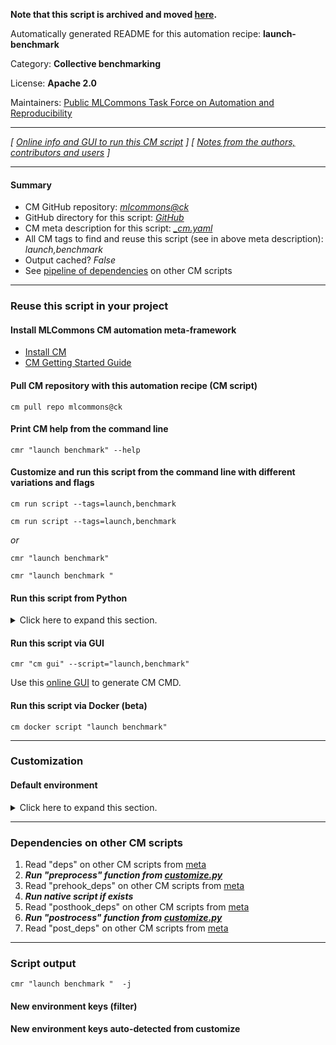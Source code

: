**Note that this script is archived and moved [here](https://github.com/mlcommons/cm4mlops/tree/main/script/launch-benchmark).**



Automatically generated README for this automation recipe: **launch-benchmark**

Category: **Collective benchmarking**

License: **Apache 2.0**

Maintainers: [Public MLCommons Task Force on Automation and Reproducibility](https://github.com/mlcommons/ck/blob/master/docs/taskforce.md)

---
*[ [Online info and GUI to run this CM script](https://access.cknowledge.org/playground/?action=scripts&name=launch-benchmark,5dc7662804bc4cad) ] [ [Notes from the authors, contributors and users](README-extra.md) ]*

---
#### Summary

* CM GitHub repository: *[mlcommons@ck](https://github.com/mlcommons/ck/tree/dev/cm-mlops)*
* GitHub directory for this script: *[GitHub](https://github.com/mlcommons/ck/tree/dev/cm-mlops/script/launch-benchmark)*
* CM meta description for this script: *[_cm.yaml](_cm.yaml)*
* All CM tags to find and reuse this script (see in above meta description): *launch,benchmark*
* Output cached? *False*
* See [pipeline of dependencies](#dependencies-on-other-cm-scripts) on other CM scripts


---
### Reuse this script in your project

#### Install MLCommons CM automation meta-framework

* [Install CM](https://access.cknowledge.org/playground/?action=install)
* [CM Getting Started Guide](https://github.com/mlcommons/ck/blob/master/docs/getting-started.md)

#### Pull CM repository with this automation recipe (CM script)

```cm pull repo mlcommons@ck```

#### Print CM help from the command line

````cmr "launch benchmark" --help````

#### Customize and run this script from the command line with different variations and flags

`cm run script --tags=launch,benchmark`

`cm run script --tags=launch,benchmark `

*or*

`cmr "launch benchmark"`

`cmr "launch benchmark " `


#### Run this script from Python

<details>
<summary>Click here to expand this section.</summary>

```python

import cmind

r = cmind.access({'action':'run'
                  'automation':'script',
                  'tags':'launch,benchmark'
                  'out':'con',
                  ...
                  (other input keys for this script)
                  ...
                 })

if r['return']>0:
    print (r['error'])

```

</details>


#### Run this script via GUI

```cmr "cm gui" --script="launch,benchmark"```

Use this [online GUI](https://cKnowledge.org/cm-gui/?tags=launch,benchmark) to generate CM CMD.

#### Run this script via Docker (beta)

`cm docker script "launch benchmark" `

___
### Customization

#### Default environment

<details>
<summary>Click here to expand this section.</summary>

These keys can be updated via `--env.KEY=VALUE` or `env` dictionary in `@input.json` or using script flags.


</details>

___
### Dependencies on other CM scripts


  1. Read "deps" on other CM scripts from [meta](https://github.com/mlcommons/ck/tree/dev/cm-mlops/script/launch-benchmark/_cm.yaml)
  1. ***Run "preprocess" function from [customize.py](https://github.com/mlcommons/ck/tree/dev/cm-mlops/script/launch-benchmark/customize.py)***
  1. Read "prehook_deps" on other CM scripts from [meta](https://github.com/mlcommons/ck/tree/dev/cm-mlops/script/launch-benchmark/_cm.yaml)
  1. ***Run native script if exists***
  1. Read "posthook_deps" on other CM scripts from [meta](https://github.com/mlcommons/ck/tree/dev/cm-mlops/script/launch-benchmark/_cm.yaml)
  1. ***Run "postrocess" function from [customize.py](https://github.com/mlcommons/ck/tree/dev/cm-mlops/script/launch-benchmark/customize.py)***
  1. Read "post_deps" on other CM scripts from [meta](https://github.com/mlcommons/ck/tree/dev/cm-mlops/script/launch-benchmark/_cm.yaml)

___
### Script output
`cmr "launch benchmark "  -j`
#### New environment keys (filter)

#### New environment keys auto-detected from customize
